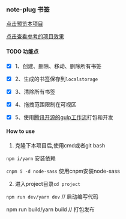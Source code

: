 ### note-plug 书签

[点击预览本项目](http://ivan.zhj.net.gitee.io/note-plug/ "点击预览本项目")

[点击查看参考的项目效果](https://webkit.org/demos/sticky-notes?_blank "点击查看参考的项目效果")

#### TODO 功能点

- [x] 1、创建、删除、移动、删除所有书签

- [x] 2、生成的书签保存到`localstorage`

- [x] 3、清除所有书签

- [x] 4、拖拽范围限制在可视区

- [x] 5、使用[腾讯开源的gulp工作流](https://github.com/Tencent/tmt-workflow)打包和开发 

#### How to use

1. 克隆下本项目后,使用cmd或者git bash

`npm i/yarn` 安装依赖  

`cnpm i -d node-sass` 使用cnpm安装node-sass

2. 进入project目录`cd project`    
  
`npm run dev/yarn dev` // 启动编写代码  
  

npm run build/yarn build // 打包发布
